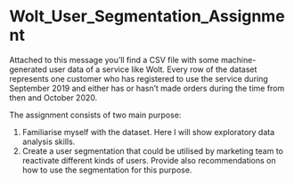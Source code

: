 # Wolt_User_Segmentation_Assignment
Attached to this message you’ll find a CSV file with some machine-generated user data of a service like Wolt. Every row of the dataset represents one customer who has registered to use the service during September 2019 and either has or hasn’t made orders during the time from then and October 2020.

The assignment consists of two main purpose:
1. Familiarise myself with the dataset. Here I will show exploratory data analysis skills.
2. Create a user segmentation that could be utilised by marketing team to reactivate different kinds of users. Provide also recommendations on how to use the segmentation for this purpose. 

